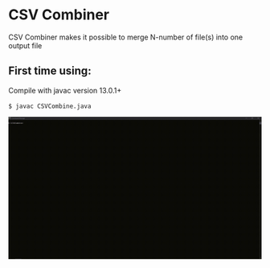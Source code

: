 # CSV Combiner
CSV Combiner makes it possible to merge N-number of file(s) into one output file

## First time using:
Compile with javac version 13.0.1+ 

```
$ javac CSVCombine.java
```

<img src="ScreenGifs/FirstTime.gif" alt="compiling code">
